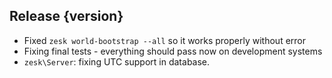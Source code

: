 ## Release {version}

- Fixed `zesk world-bootstrap --all` so it works properly without error
- Fixing final tests - everything should pass now on development systems
- `zesk\Server`: fixing UTC support in database.

<!-- Generated automatically by release-zesk.sh, beware editing! -->
